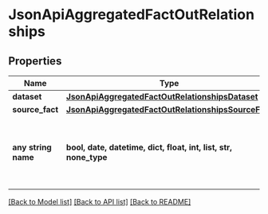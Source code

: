 # JsonApiAggregatedFactOutRelationships


## Properties
Name | Type | Description | Notes
------------ | ------------- | ------------- | -------------
**dataset** | [**JsonApiAggregatedFactOutRelationshipsDataset**](JsonApiAggregatedFactOutRelationshipsDataset.md) |  | [optional] 
**source_fact** | [**JsonApiAggregatedFactOutRelationshipsSourceFact**](JsonApiAggregatedFactOutRelationshipsSourceFact.md) |  | [optional] 
**any string name** | **bool, date, datetime, dict, float, int, list, str, none_type** | any string name can be used but the value must be the correct type | [optional]

[[Back to Model list]](../README.md#documentation-for-models) [[Back to API list]](../README.md#documentation-for-api-endpoints) [[Back to README]](../README.md)


